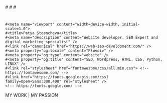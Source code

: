 #<!DOCTYPE html>
#<html lang="en">
#<head>
   # <meta charset="UTF-8">
    #<meta name="viewport" content="width=device-width, initial-scale=1.0">
    #<title>Petya Stoencheva</title>
	#<meta name="description" content="Website developer, SEO Expert and digital marketing specialist" />
	#<link rel="canonical" href="https://web-seo-development.com/" />
	#<meta property="og:locale" content="Plovdiv" />
	#<meta property="og:type" content="website" />
	#<meta property="og:title" content="SEO, Wordpress, HTML, CSS, Python, LINUX" />
    #<link rel="stylesheet" href="fontawesome/css/all.min.css"> <!-- https://fontawesome.com/ -->
    #<link href="https://fonts.googleapis.com/css?family=Open+Sans:300,400" rel="stylesheet" /> 
    <!-- https://fonts.google.com/ -->
</head>
<body>MY WORK | MY PASSION
</body>
</html>

<!---
raste9/raste9 is a ✨ special ✨ repository because its `README.md` (this file) appears on your GitHub profile.
You can click the Preview link to take a look at your changes.
--->
